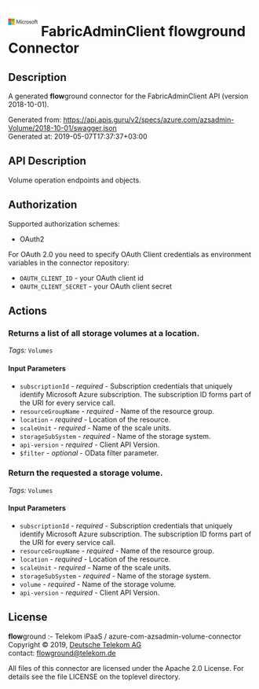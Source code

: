 # ![LOGO](logo.png) FabricAdminClient **flow**ground Connector

## Description

A generated **flow**ground connector for the FabricAdminClient API (version 2018-10-01).

Generated from: https://api.apis.guru/v2/specs/azure.com/azsadmin-Volume/2018-10-01/swagger.json<br/>
Generated at: 2019-05-07T17:37:37+03:00

## API Description

Volume operation endpoints and objects.

## Authorization

Supported authorization schemes:
- OAuth2

For OAuth 2.0 you need to specify OAuth Client credentials as environment variables in the connector repository:
* `OAUTH_CLIENT_ID` - your OAuth client id
* `OAUTH_CLIENT_SECRET` - your OAuth client secret

## Actions

### Returns a list of all storage volumes at a location.

*Tags:* `Volumes`

#### Input Parameters
* `subscriptionId` - _required_ - Subscription credentials that uniquely identify Microsoft Azure subscription. The subscription ID forms part of the URI for every service call.
* `resourceGroupName` - _required_ - Name of the resource group.
* `location` - _required_ - Location of the resource.
* `scaleUnit` - _required_ - Name of the scale units.
* `storageSubSystem` - _required_ - Name of the storage system.
* `api-version` - _required_ - Client API Version.
* `$filter` - _optional_ - OData filter parameter.

### Return the requested a storage volume.

*Tags:* `Volumes`

#### Input Parameters
* `subscriptionId` - _required_ - Subscription credentials that uniquely identify Microsoft Azure subscription. The subscription ID forms part of the URI for every service call.
* `resourceGroupName` - _required_ - Name of the resource group.
* `location` - _required_ - Location of the resource.
* `scaleUnit` - _required_ - Name of the scale units.
* `storageSubSystem` - _required_ - Name of the storage system.
* `volume` - _required_ - Name of the storage volume.
* `api-version` - _required_ - Client API Version.

## License

**flow**ground :- Telekom iPaaS / azure-com-azsadmin-volume-connector<br/>
Copyright © 2019, [Deutsche Telekom AG](https://www.telekom.de)<br/>
contact: flowground@telekom.de

All files of this connector are licensed under the Apache 2.0 License. For details
see the file LICENSE on the toplevel directory.
